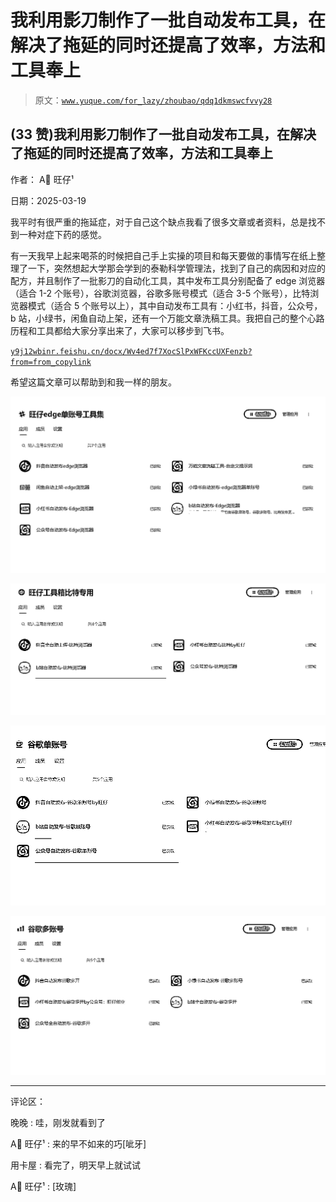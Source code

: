 # 我利用影刀制作了一批自动发布工具，在解决了拖延的同时还提高了效率，方法和工具奉上

> 原文：[`www.yuque.com/for_lazy/zhoubao/qdq1dkmswcfvvy28`](https://www.yuque.com/for_lazy/zhoubao/qdq1dkmswcfvvy28)

## (33 赞)我利用影刀制作了一批自动发布工具，在解决了拖延的同时还提高了效率，方法和工具奉上

作者： A 旺仔¹

日期：2025-03-19

我平时有很严重的拖延症，对于自己这个缺点我看了很多文章或者资料，总是找不到一种对症下药的感觉。

有一天我早上起来喝茶的时候把自己手上实操的项目和每天要做的事情写在纸上整理了一下，突然想起大学那会学到的泰勒科学管理法，找到了自己的病因和对应的配方，并且制作了一批影刀的自动化工具，其中发布工具分别配备了 edge 浏览器（适合 1-2 个账号），谷歌浏览器，谷歌多账号模式（适合 3-5 个账号），比特浏览器模式（适合 5 个账号以上），其中自动发布工具有：小红书，抖音，公众号，b 站，小绿书，闲鱼自动上架，还有一个万能文章洗稿工具。我把自己的整个心路历程和工具都给大家分享出来了，大家可以移步到飞书。

[`y9j12wbinr.feishu.cn/docx/Wv4ed7f7XocSlPxWFKccUXFenzb?from=from_copylink`](https://y9j12wbinr.feishu.cn/docx/Wv4ed7f7XocSlPxWFKccUXFenzb?from=from_copylink)

希望这篇文章可以帮助到和我一样的朋友。

![](img/54dc0f0156eb302fa55c645ea3abf14d.png "None")

![](img/e289c27cc7dc7155861eaceb03423253.png "None")

![](img/62e2239eb9ae53c214047eb055ad152f.png "None")

![](img/87ed8304f3864fc1a460370899f63edd.png "None")

* * *

评论区：

晚晚 : 哇，刚发就看到了

A 旺仔¹ : 来的早不如来的巧[呲牙]

用卡屋 : 看完了，明天早上就试试

A 旺仔¹ : [玫瑰]